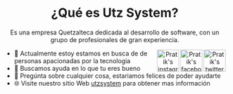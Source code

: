 <div align='center'><h1>¿Qué es Utz System?</h1></div>
<div align="center">

Es una empresa Quetzalteca dedicada al desarrollo de software, con un grupo de profesionales de gran experiencia.

<a href="https://twitter.com/utz_system" target="_blank" rel="nofollow"><img align="right" alt="Pratik's twitter" width="50px" src="https://cdn.pixabay.com/photo/2017/06/22/14/23/twitter-2430933_960_720.png" /></a>
<a href="https://www.facebook.com/Utz-System-469198726471076" target="_blank" rel="nofollow"><img align="right" alt="Pratik's facebook" width="50px" src="https://cdn.pixabay.com/photo/2017/06/22/06/22/facebook-2429746_960_720.png" /></a>
<a href="https://www.instagram.com/utzsystem/" target="_blank" rel="nofollow"><img align="right" alt="Pratik's instagram" width="50px" src="https://cdn.pixabay.com/photo/2016/09/17/07/03/instagram-1675670_960_720.png" /></a>
</div>

- 🌱 Actualmente estoy estamos en busca de de personas apacionadas por la tecnologia
- 🤔 Buscamos ayuda en lo que tu eres bueno
- 💬 Pregúnta sobre cualquier cosa, estariamos felices de poder ayudarte
- 🌐 Visite nuestro sitio Web [utzsystem](https://utzsystem.com/) para obtener mas información
